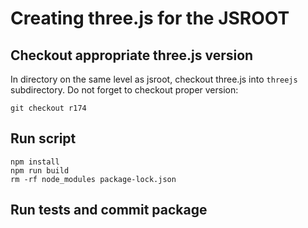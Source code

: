 # Creating three.js for the JSROOT

## Checkout appropriate three.js version

In directory on the same level as jsroot, checkout three.js
into `threejs` subdirectory. Do not forget to checkout proper version:

    git checkout r174

## Run script

    npm install
    npm run build
    rm -rf node_modules package-lock.json


## Run tests and commit package